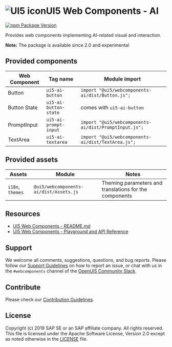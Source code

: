 #  ![UI5 icon](https://raw.githubusercontent.com/UI5/webcomponents/main/docs/images/UI5_logo_water.png)UI5 Web Components - AI

[![npm Package Version](https://badge.fury.io/js/%40ui5%2Fwebcomponents.svg)](https://www.npmjs.com/package/@ui5/webcomponents)

Provides web components implementing AI-related visual and interaction.


**Note:** The package is available since 2.0 and experimental


## Provided components

| Web Component            | Tag name                       | Module import                                           |
|--------------------------|--------------------------------|---------------------------------------------------------|
| Button                   | `ui5-ai-button`                | `import "@ui5/webcomponents-ai/dist/Button.js";`        |
| Button State             | `ui5-ai-button-state`          | comes with `ui5-ai-button`                              |
| PromptInput              | `ui5-ai-prompt-input`          | `import "@ui5/webcomponents-ai/dist/PromptInput.js";`   |
| TextArea                 | `ui5-ai-textarea`              | `import "@ui5/webcomponents-ai/dist/TextArea.js";`      |

## Provided assets


| Assets | Module | Notes
|------------|-----------|----------- 
| `i18n`, `themes` | `@ui5/webcomponents-ai/dist/Assets.js` | Theming parameters and translations for the components  


## Resources
- [UI5 Web Components - README.md](https://github.com/UI5/webcomponents/blob/main/README.md)
- [UI5 Web Components - Playground and API Reference](https://ui5.github.io/webcomponents/)

## Support
We welcome all comments, suggestions, questions, and bug reports. Please follow our [Support Guidelines](https://github.com/UI5/webcomponents/blob/main/SUPPORT.md#-content) on how to report an issue, or chat with us in the `#webcomponents` channel of the [OpenUI5 Community Slack](https://ui5-slack-invite.cfapps.eu10.hana.ondemand.com/).

## Contribute
Please check our [Contribution Guidelines](https://github.com/UI5/webcomponents/blob/main/docs/6-contributing/02-conventions-and-guidelines.md).

## License
Copyright (c) 2019 SAP SE or an SAP affiliate company. All rights reserved.
This file is licensed under the Apache Software License, Version 2.0 except as noted otherwise in the [LICENSE](https://github.com/UI5/webcomponents/blob/main/LICENSE.txt) file.
